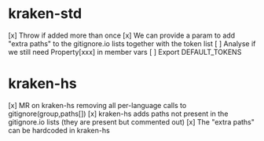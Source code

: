 # kraken-std
[x] Throw if added more than once
[x] We can provide a param to add "extra paths" to the gitignore.io lists together with the token list
[ ] Analyse if we still need Property[xxx] in member vars
[ ] Export DEFAULT_TOKENS
# kraken-hs
[x] MR on kraken-hs removing all per-language calls to gitignore(group,paths[])
[x] kraken-hs adds paths not present in the gitignore.io lists (they are present but commented out)
[x] The "extra paths" can be hardcoded in kraken-hs
